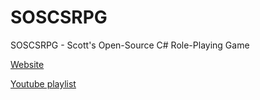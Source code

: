 # SOSCSRPG
SOSCSRPG - Scott's Open-Source C# Role-Playing Game

[Website](https://soscsrpg.com/)

[Youtube playlist](https://www.youtube.com/watch?v=Q_w7S5pMRIc&list=PLvt_WhOWCiEi0GEpvlv34PPsmvVlmpi9u&ab_channel=SOSCSRPG)
